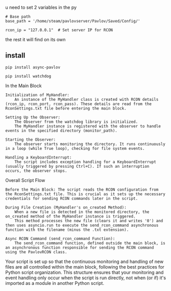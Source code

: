 u need to set 2 variables in the py 
```
# Base path
base_path = '/home/steam/pavlovserver/Pavlov/Saved/Config/'
```

```
rcon_ip = "127.0.0.1"  # Set server IP for RCON
```
the rest it will find on its own 



<h2>install</h2>

```
pip install async-pavlov

pip install watchdog
```


In the Main Block

    Initialization of MyHandler:
        An instance of the MyHandler class is created with RCON details (rcon_ip, rcon_port, rcon_pass). These details are read from the RconSettings.txt file before entering the main block.

    Setting Up the Observer:
        The Observer from the watchdog library is initialized.
        The MyHandler instance is registered with the observer to handle events in the specified directory (monitor_path).

    Starting the Observer:
        The observer starts monitoring the directory. It runs continuously in a loop (while True loop), checking for file system events.

    Handling a KeyboardInterrupt:
        The script includes exception handling for a KeyboardInterrupt (usually triggered by pressing Ctrl+C). If such an interruption occurs, the observer stops.

Overall Script Flow

    Before the Main Block: The script reads the RCON configuration from the RconSettings.txt file. This is crucial as it sets up the necessary credentials for sending RCON commands later in the script.

    During File Creation (MyHandler's on_created Method):
        When a new file is detected in the monitored directory, the on_created method of the MyHandler instance is triggered.
        This method processes the new file (clears it and writes '0') and then uses asyncio.run to execute the send_rcon_command asynchronous function with the filename (minus the .txt extension).

    Async RCON Command (send_rcon_command Function):
        The send_rcon_command function, defined outside the main block, is an asynchronous function responsible for sending the RCON command using the PavlovRCON class.

Your script is set up so that the continuous monitoring and handling of new files are all controlled within the main block, following the best practices for Python script organization. This structure ensures that your monitoring and event handling only occur when the script is run directly, not when (or if) it's imported as a module in another Python script.
